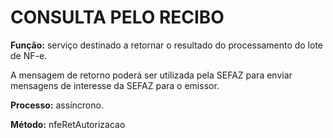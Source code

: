 # CONSULTA PELO RECIBO


**Função:** serviço destinado a retornar o resultado do processamento do lote de NF-e.

A mensagem de retorno poderá ser utilizada pela SEFAZ para enviar mensagens de interesse da SEFAZ para o emissor.

**Processo:** assíncrono.

**Método:** nfeRetAutorizacao

